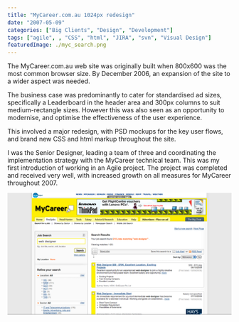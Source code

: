 ```yaml
---
title: "MyCareer.com.au 1024px redesign"
date: "2007-05-09"
categories: ["Big Clients", "Design", "Development"]
tags: ["agile", , "CSS", "html", "JIRA", "svn", "Visual Design"]
featuredImage: ./myc_search.png
---
```


The MyCareer.com.au web site was originally built when 800x600 was the most common browser size. By December 2006, an expansion of the site to a wider aspect was needed.

The business case was predominantly to cater for standardised ad sizes, specifically a Leaderboard in the header area and 300px columns to suit medium-rectangle sizes. However this was also seen as an opportunity to modernise, and optimise the effectiveness of the user experience.

This involved a major redesign, with PSD mockups for the key user flows, and brand new CSS and html markup throughout the site.

I was the Senior Designer, leading a team of three and coordinating the implementation strategy with the MyCareer technical team. This was my first introduction of working in an Agile project. The project was completed and received very well, with increased growth on all measures for MyCareer throughout 2007.

![MyCareer search page, 2007](./myc_search.png)
